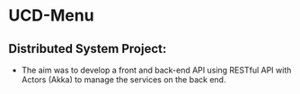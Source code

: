 # UCD-Menu
## Distributed System Project:
- The aim was to develop a front and back-end API using RESTful API with Actors (Akka) to manage the services on the back end.
